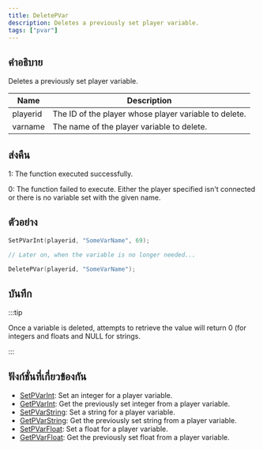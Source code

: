 ```yaml
---
title: DeletePVar
description: Deletes a previously set player variable.
tags: ["pvar"]
---
```


## คำอธิบาย

Deletes a previously set player variable.

| Name     | Description                                           |
| -------- | ----------------------------------------------------- |
| playerid | The ID of the player whose player variable to delete. |
| varname  | The name of the player variable to delete.            |

## ส่งคืน

1: The function executed successfully.

0: The function failed to execute. Either the player specified isn't connected or there is no variable set with the given name.

## ตัวอย่าง

```c
SetPVarInt(playerid, "SomeVarName", 69);

// Later on, when the variable is no longer needed...

DeletePVar(playerid, "SomeVarName");
```

## บันทึก

:::tip

Once a variable is deleted, attempts to retrieve the value will return 0 (for integers and floats and NULL for strings.

:::

## ฟังก์ชั่นที่เกี่ยวข้องกัน

- [SetPVarInt](../../scripting/functions/SetPVarInt.md): Set an integer for a player variable.
- [GetPVarInt](../../scripting/functions/GetPVarInt.md): Get the previously set integer from a player variable.
- [SetPVarString](../../scripting/functions/SetPVarString.md): Set a string for a player variable.
- [GetPVarString](../../scripting/functions/GetPVarString.md): Get the previously set string from a player variable.
- [SetPVarFloat](../../scripting/functions/SetPVarFloat.md): Set a float for a player variable.
- [GetPVarFloat](../../scripting/functions/GetPVarFloat.md): Get the previously set float from a player variable.
